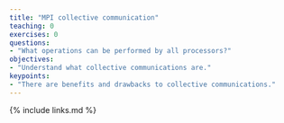 ```yaml
---
title: "MPI collective communication"
teaching: 0
exercises: 0
questions:
- "What operations can be performed by all processors?"
objectives:
- "Understand what collective communications are."
keypoints:
- "There are benefits and drawbacks to collective communications."
---
```


{% include links.md %}

